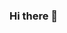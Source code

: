 ### Hi there 👋

<!--
**j0sephsasson/j0sephsasson** is a ✨ _special_ ✨ repository because its `README.md` (this file) appears on your GitHub profile.

Here are some ideas to get you started:

### 🔭 I’m currently working on developing quantitative trading systems utilizing and ensemble of DL/ML/Statistical Arbitrage strategies. 
### 🌱 I’m currently learning Solidity (of course!)
### 👯 I’m looking to collaborate on developing a full-scale web-app to democratize these proprietary systems. 
### 💬 Ask me about quantitative analytics, sports, artificial intelligence, crypto, travelling... !
### 📫 How to reach me: sassonjoe66@gmail.com
### ⚡ Fun fact: I'm from the Midwest!

### Work: https://www.fiverr.com/precisiontech

### Sharing thoughts and innovative knowledge here: https://sassonjoe66.medium.com/
